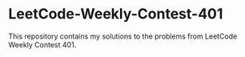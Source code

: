 # LeetCode-Weekly-Contest-401
This repository contains my solutions to the problems from LeetCode Weekly Contest 401.
